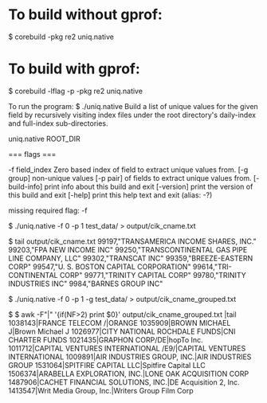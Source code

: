 # To build without gprof:
$ corebuild -pkg re2 uniq.native 

# To build with gprof:
$ corebuild -lflag -p -pkg re2 uniq.native

To run the program:
$ ./uniq.native 
Build a list of unique values for the given field by recursively visiting index files under the root directory's daily-index and full-index sub-directories.

  uniq.native ROOT_DIR



=== flags ===

  -f field_index  Zero based index of field to extract unique values from.
  [-g group]      non-unique values
  [-p pair]       of fields to extract unique values from.
  [-build-info]   print info about this build and exit
  [-version]      print the version of this build and exit
  [-help]         print this help text and exit
                  (alias: -?)

missing required flag: -f

$ ./uniq.native -f 0 -p 1 test_data/ > output/cik_cname.txt

$ tail output/cik_cname.txt 
99197,"TRANSAMERICA INCOME SHARES, INC."
99203,"FPA NEW INCOME INC"
99250,"TRANSCONTINENTAL GAS PIPE LINE COMPANY, LLC"
99302,"TRANSCAT INC"
99359,"BREEZE-EASTERN CORP"
99547,"U. S. BOSTON CAPITAL CORPORATION"
99614,"TRI-CONTINENTAL CORP"
99771,"TRINITY CAPITAL CORP"
99780,"TRINITY INDUSTRIES INC"
9984,"BARNES GROUP INC"

$ ./uniq.native -f 0 -p 1 -g test_data/ > output/cik_cname_grouped.txt

$ $ awk -F"|" '{if(NF>2) print $0}' output/cik_cname_grouped.txt |tail
1038143|FRANCE TELECOM /|ORANGE
1035909|BROWN MICHAEL J|Brown Michael J
1026977|CITY NATIONAL ROCHDALE FUNDS|CNI CHARTER FUNDS
1021435|GRAPHON CORP/DE|hopTo Inc.
1011712|CAPITAL VENTURES INTERNATIONAL /E9/|CAPITAL VENTURES INTERNATIONAL
1009891|AIR INDUSTRIES GROUP, INC.|AIR INDUSTRIES GROUP
1531064|SPITFIRE CAPITAL LLC|Spitfire Capital LLC
1506374|ARABELLA EXPLORATION, INC.|LONE OAK ACQUISITION CORP
1487906|CACHET FINANCIAL SOLUTIONS, INC.|DE Acquisition 2, Inc.
1413547|Writ Media Group, Inc.|Writers Group Film Corp
